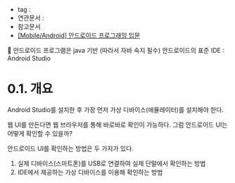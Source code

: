 - tag : 
- 연관문서 : 
- 참고문서
- [[Mobile/Android] 안드로이드 프로그래밍 입문](https://pangtrue.tistory.com/86)


📌 안드로이드 프로그램은 java 기반 (따라서 자바 숙지 필수)
	안드로이드의 표준 IDE : Android Studio



# 0.1. 개요

Android Studio를 설치한 후 가장 먼저 가상 디바이스(애뮬레이터)를 설치해야 한다.

웹 UI를 만든다면 웹 브라우저를 통해 바로바로 확인이 가능하다. 그럼 안드로이드 UI는 어떻게 확인할 수 있을까?

안드로이드 UI를 확인하는 방법은 두 가지가 있다.

1.  실제 디바이스(스마트폰)를 USB로 연결하여 실제 단말에서 확인하는 방법
2.  IDE에서 제공하는 가상 디바이스를 이용해 확인하는 방법